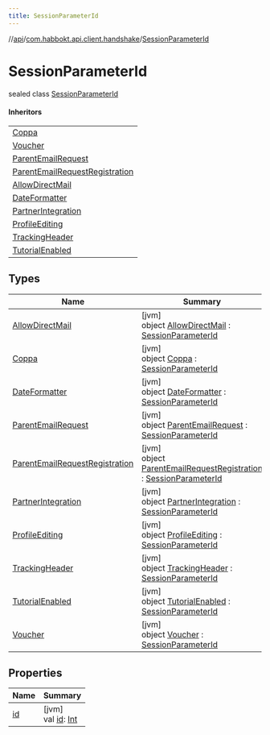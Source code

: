 ```yaml
---
title: SessionParameterId
---
```

//[api](../../../index.html)/[com.habbokt.api.client.handshake](../index.html)/[SessionParameterId](index.html)



# SessionParameterId

sealed class [SessionParameterId](index.html)

#### Inheritors


| |
|---|
| [Coppa](-coppa/index.html) |
| [Voucher](-voucher/index.html) |
| [ParentEmailRequest](-parent-email-request/index.html) |
| [ParentEmailRequestRegistration](-parent-email-request-registration/index.html) |
| [AllowDirectMail](-allow-direct-mail/index.html) |
| [DateFormatter](-date-formatter/index.html) |
| [PartnerIntegration](-partner-integration/index.html) |
| [ProfileEditing](-profile-editing/index.html) |
| [TrackingHeader](-tracking-header/index.html) |
| [TutorialEnabled](-tutorial-enabled/index.html) |


## Types


| Name | Summary |
|---|---|
| [AllowDirectMail](-allow-direct-mail/index.html) | [jvm]<br>object [AllowDirectMail](-allow-direct-mail/index.html) : [SessionParameterId](index.html) |
| [Coppa](-coppa/index.html) | [jvm]<br>object [Coppa](-coppa/index.html) : [SessionParameterId](index.html) |
| [DateFormatter](-date-formatter/index.html) | [jvm]<br>object [DateFormatter](-date-formatter/index.html) : [SessionParameterId](index.html) |
| [ParentEmailRequest](-parent-email-request/index.html) | [jvm]<br>object [ParentEmailRequest](-parent-email-request/index.html) : [SessionParameterId](index.html) |
| [ParentEmailRequestRegistration](-parent-email-request-registration/index.html) | [jvm]<br>object [ParentEmailRequestRegistration](-parent-email-request-registration/index.html) : [SessionParameterId](index.html) |
| [PartnerIntegration](-partner-integration/index.html) | [jvm]<br>object [PartnerIntegration](-partner-integration/index.html) : [SessionParameterId](index.html) |
| [ProfileEditing](-profile-editing/index.html) | [jvm]<br>object [ProfileEditing](-profile-editing/index.html) : [SessionParameterId](index.html) |
| [TrackingHeader](-tracking-header/index.html) | [jvm]<br>object [TrackingHeader](-tracking-header/index.html) : [SessionParameterId](index.html) |
| [TutorialEnabled](-tutorial-enabled/index.html) | [jvm]<br>object [TutorialEnabled](-tutorial-enabled/index.html) : [SessionParameterId](index.html) |
| [Voucher](-voucher/index.html) | [jvm]<br>object [Voucher](-voucher/index.html) : [SessionParameterId](index.html) |


## Properties


| Name | Summary |
|---|---|
| [id](id.html) | [jvm]<br>val [id](id.html): [Int](https://kotlinlang.org/api/latest/jvm/stdlib/kotlin/-int/index.html) |

